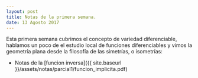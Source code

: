```yaml
---
layout: post
title: Notas de la primera semana.
date: 13 Agosto 2017
---
```


Esta primera semana cubrimos el concepto de variedad diferenciable, hablamos
un poco de el estudio local de funciones diferenciables y vimos la geometría
plana desde la filosofía de las simetrías, o isometrías:

* Notas de la [funcion inversa]({{ site.baseurl }}/assets/notas/parcial1/funcion_implicita.pdf)